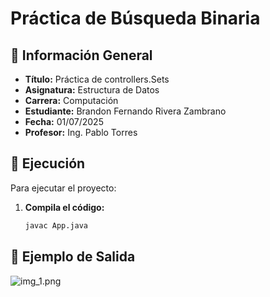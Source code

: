 
# Práctica de Búsqueda Binaria

## 📌 Información General

- **Título:** Práctica de controllers.Sets
- **Asignatura:** Estructura de Datos
- **Carrera:** Computación
- **Estudiante:** Brandon Fernando Rivera Zambrano
- **Fecha:** 01/07/2025
- **Profesor:** Ing. Pablo Torres

## 🚀 Ejecución

Para ejecutar el proyecto:

1. **Compila el código:**
   ```bash
   javac App.java


## 📌 Ejemplo de Salida
![img_1.png](img_1.png)


